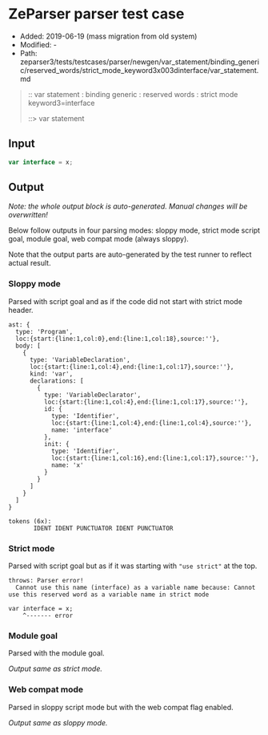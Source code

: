 # ZeParser parser test case

- Added: 2019-06-19 (mass migration from old system)
- Modified: -
- Path: zeparser3/tests/testcases/parser/newgen/var_statement/binding_generic/reserved_words/strict_mode_keyword3x003dinterface/var_statement.md

> :: var statement : binding generic : reserved words : strict mode keyword3=interface
>
> ::> var statement

## Input

`````js
var interface = x;
`````

## Output

_Note: the whole output block is auto-generated. Manual changes will be overwritten!_

Below follow outputs in four parsing modes: sloppy mode, strict mode script goal, module goal, web compat mode (always sloppy).

Note that the output parts are auto-generated by the test runner to reflect actual result.

### Sloppy mode

Parsed with script goal and as if the code did not start with strict mode header.

`````
ast: {
  type: 'Program',
  loc:{start:{line:1,col:0},end:{line:1,col:18},source:''},
  body: [
    {
      type: 'VariableDeclaration',
      loc:{start:{line:1,col:4},end:{line:1,col:17},source:''},
      kind: 'var',
      declarations: [
        {
          type: 'VariableDeclarator',
          loc:{start:{line:1,col:4},end:{line:1,col:17},source:''},
          id: {
            type: 'Identifier',
            loc:{start:{line:1,col:4},end:{line:1,col:4},source:''},
            name: 'interface'
          },
          init: {
            type: 'Identifier',
            loc:{start:{line:1,col:16},end:{line:1,col:17},source:''},
            name: 'x'
          }
        }
      ]
    }
  ]
}

tokens (6x):
       IDENT IDENT PUNCTUATOR IDENT PUNCTUATOR
`````

### Strict mode

Parsed with script goal but as if it was starting with `"use strict"` at the top.

`````
throws: Parser error!
  Cannot use this name (interface) as a variable name because: Cannot use this reserved word as a variable name in strict mode

var interface = x;
    ^------- error
`````


### Module goal

Parsed with the module goal.

_Output same as strict mode._

### Web compat mode

Parsed in sloppy script mode but with the web compat flag enabled.

_Output same as sloppy mode._
